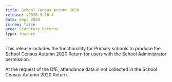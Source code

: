 ```yaml
---
title: School Census Autumn 2020
release: v2020.9.16.4
date: Sept 2020
is-new: false
area: Statutory Returns
type: feature
---
```


This release includes the functionality for Primary schools to produce the School Census Autumn 2020 Return for users with the School Administrator permission.

At the request of the DfE, attendance data is not collected in the School Census Autumn 2020 Return.
